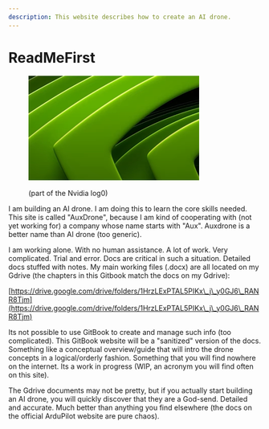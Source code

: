 ```yaml
---
description: This website describes how to create an AI drone.
---
```


# ReadMeFirst

<figure><img src=".gitbook/assets/image.png" alt=""><figcaption><p>(part of the Nvidia log0)</p></figcaption></figure>

I am building an AI drone. I am doing this to learn the core skills needed. This site is called "AuxDrone", because I am kind of cooperating with (not yet working for) a company whose name starts with "Aux". Auxdrone is a better name than AI drone (too generic).

I am working alone. With no human assistance. A lot of work. Very complicated. Trial and error. Docs are critical in such a situation. Detailed docs stuffed with notes. My main working files (.docx) are all located on my Gdrive (the chapters in this Gitbook match the docs on my Gdrive):

&#x20;    [https://drive.google.com/drive/folders/1HrzLExPTAL5PIKx\_j\_y0GJ6\_RANR8Tjm](https://drive.google.com/drive/folders/1HrzLExPTAL5PIKx\_j\_y0GJ6\_RANR8Tjm)

Its not possible to use GitBook to create and manage such info (too complicated). This GitBook website will be a "sanitized" version of the docs. Something like a conceptual overview/guide that will intro the drone concepts in a logical/orderly fashion. Something that you will find nowhere on the internet. Its a work in progress (WIP, an acronym you will find often on this site).

The Gdrive documents may not be pretty, but if you actually start building an AI drone, you will quickly discover that they are a God-send. Detailed and accurate.  Much better than anything you find elsewhere (the docs on the official ArduPilot website are pure chaos).
